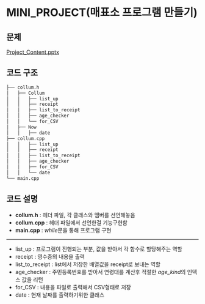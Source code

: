 # MINI_PROJECT(매표소 프로그램 만들기)


## 문제


[Project_Content.pptx](https://github.com/Hosama92/Web_class/files/12142704/Project_Content.pptx)

## 코드 구조
```bash
├── collum.h
│   ├── Collum
│   │   ├── list_up
│   │   ├── receipt
│   │   ├── list_to_receipt
│   │   ├── age_checker
│   │   └── for_CSV
│   ├── Now
│   │   ├── date
├── collum.cpp
│   │   ├── list_up
│   │   ├── receipt
│   │   ├── list_to_receipt
│   │   ├── age_checker
│   │   ├── for_CSV
│   │   └── date
└── main.cpp
``` 

## 코드 설명
- **collum.h** : 헤더 파일, 각 클래스와 맴버를 선언해놓음
- **collum.cpp** : 헤더 파일에서 선언한걸 기능구현함
- **main.cpp** : *while*문을 통해 프로그램 구현
---------------------------------
- list_up : 프로그램이 진행되는 부분, 값을 받아서 각 함수로 할당해주는 역할
- receipt : 영수증의 내용을 출력
- list_to_receipt : list에서 저장한 배열값을 receipt로 보내는 역할
- age_checker : 주민등록번호를 받아서 연령대를 계산후 적절한 *age_kind*의 인덱스 값을 리턴
- for_CSV : 내용을 파일로 출력해서 CSV형태로 저장
- date : 현재 날짜를 출력하기위한 클래스

